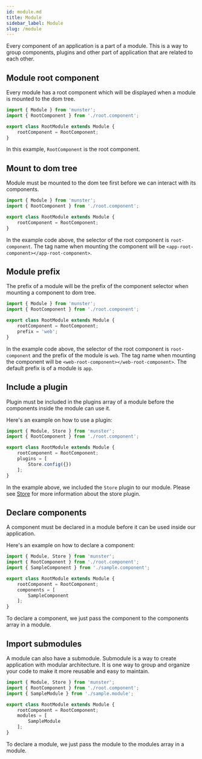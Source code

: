 ```yaml
---
id: module.md
title: Module
sidebar_label: Module
slug: /module
---
```


Every component of an application is a part of a module.
This is a way to group components, plugins and other part of application that are related to each other.

## Module root component

Every module has a root component which will be displayed when a module is mounted to the dom tree.

```javascript
import { Module } from 'munster';
import { RootComponent } from './root.component';

export class RootModule extends Module {
    rootComponent = RootComponent;
}
```

In this example, `RootComponent` is the root component.

## Mount to dom tree

Module must be mounted to the dom tee first before we can interact with its components.

```javascript
import { Module } from 'munster';
import { RootComponent } from './root.component';

export class RootModule extends Module {
    rootComponent = RootComponent;
}
```

In the example code above, the selector of the root component is `root-component`.
The tag name when mounting the component will be `<app-root-component></app-root-component>`.

## Module prefix

The prefix of a module will be the prefix of the component selector when mounting a component to dom tree.

```javascript
import { Module } from 'munster';
import { RootComponent } from './root.component';

export class RootModule extends Module {
    rootComponent = RootComponent;
    prefix = 'web';
}
```
In the example code above, the selector of the root component is `root-component` and the prefix of the module is `web`.
The tag name when mounting the component will be `<web-root-component></web-root-component>`.
The default prefix is of a module is `app`.

## Include a plugin

Plugin must be included in the plugins array of a module before the components inside the module can use it.

Here's an example on how to use a plugin:

```javascript
import { Module, Store } from 'munster';
import { RootComponent } from './root.component';

export class RootModule extends Module {
    rootComponent = RootComponent;
    plugins = [
        Store.config({})
    ];
}
```

In the example above, we included the `Store` plugin to our module.
Please see [Store](/docs/store) for more information about the store plugin.

## Declare components

A component must be declared in a module before it can be used inside our application.

Here's an example on how to declare a component:

```javascript
import { Module, Store } from 'munster';
import { RootComponent } from './root.component';
import { SampleComponent } from './sample.component';

export class RootModule extends Module {
    rootComponent = RootComponent;
    components = [
        SampleComponent
    ];
}
```

To declare a component, we just pass the component to the components array in a module.

## Import submodules

A module can also have a submodule.
Submodule is a way to create application with modular architecture.
It is one way to group and organize your code to make it more reusable and easy to maintain.

```javascript
import { Module, Store } from 'munster';
import { RootComponent } from './root.component';
import { SampleModule } from './sample.module';

export class RootModule extends Module {
    rootComponent = RootComponent;
    modules = [
        SampleModule
    ];
}
```

To declare a module, we just pass the module to the modules array in a module.
